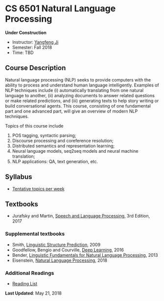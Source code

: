 # CS 6501 Natural Language Processing

**Under Construction**

- Instructor: [Yangfeng Ji](http://yangfengji.net)
- Semester: Fall 2018
- Time: TBD

## Course Description

Natural language processing (NLP) seeks to provide computers with the ability to process and understand human language intelligently. Examples of NLP techniques include (i) automatically translating from one natural language to another, (ii) analyzing documents to answer related questions or make related predictions, and (iii) generating texts to help story writing or build conversational agents. This course, consisting of one fundamental part and one advanced part, will give an overview of modern NLP techniques. 

Topics of this course include 

1. POS tagging, syntactic parsing; 
2. Discourse processing and coreference resolution; 
3. Distributed semantics and representation learning; 
4. Neural language models, seq2seq models and neural machine translation;
5. NLP applications: QA, text generation, etc.

## Syllabus

- [Tentative topics per week](https://docs.google.com/spreadsheets/d/1vSIUQCYgkmJqzUKRi5VX7ScRci2puRBZUOIU5r4acP8/edit?usp=sharing)

## Textbooks

- Jurafsky and Martin, [Speech and Language Processing](https://web.stanford.edu/%7Ejurafsky/slp3/), 3rd Edition, 2017

### Supplemental textbooks

- Smith, [Linguistic Structure Prediction](https://www.morganclaypool.com/doi/abs/10.2200/S00361ED1V01Y201105HLT013), 2009
- Goodfellow, Bengio and Courville, [Deep Learning](http://www.deeplearningbook.org), 2016
- Bender, [Linguistic Fundamentals for Natural Language Processing](https://www.morganclaypool.com/doi/abs/10.2200/S00493ED1V01Y201303HLT020), 2013
- Eisenstein, [Natural Language Processing](https://github.com/jacobeisenstein/gt-nlp-class/blob/master/notes/eisenstein-nlp-notes.pdf), 2018

### Additional Readings

- [Reading List](readings.md)

**Last Updated**: May 21, 2018
